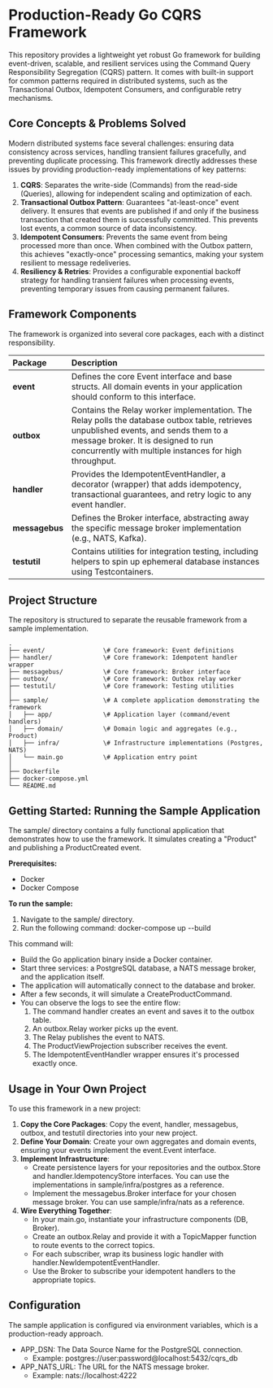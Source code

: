 # **Production-Ready Go CQRS Framework**

This repository provides a lightweight yet robust Go framework for building event-driven, scalable, and resilient services using the Command Query Responsibility Segregation (CQRS) pattern. It comes with built-in support for common patterns required in distributed systems, such as the Transactional Outbox, Idempotent Consumers, and configurable retry mechanisms.

## **Core Concepts & Problems Solved**

Modern distributed systems face several challenges: ensuring data consistency across services, handling transient failures gracefully, and preventing duplicate processing. This framework directly addresses these issues by providing production-ready implementations of key patterns:

1. **CQRS**: Separates the write-side (Commands) from the read-side (Queries), allowing for independent scaling and optimization of each.
2. **Transactional Outbox Pattern**: Guarantees "at-least-once" event delivery. It ensures that events are published if and only if the business transaction that created them is successfully committed. This prevents lost events, a common source of data inconsistency.
3. **Idempotent Consumers**: Prevents the same event from being processed more than once. When combined with the Outbox pattern, this achieves "exactly-once" processing semantics, making your system resilient to message redeliveries.
4. **Resiliency & Retries**: Provides a configurable exponential backoff strategy for handling transient failures when processing events, preventing temporary issues from causing permanent failures.

## **Framework Components**

The framework is organized into several core packages, each with a distinct responsibility.

| Package | Description |
| :---- | :---- |
| **event** | Defines the core Event interface and base structs. All domain events in your application should conform to this interface. |
| **outbox** | Contains the Relay worker implementation. The Relay polls the database outbox table, retrieves unpublished events, and sends them to a message broker. It is designed to run concurrently with multiple instances for high throughput. |
| **handler** | Provides the IdempotentEventHandler, a decorator (wrapper) that adds idempotency, transactional guarantees, and retry logic to any event handler. |
| **messagebus** | Defines the Broker interface, abstracting away the specific message broker implementation (e.g., NATS, Kafka). |
| **testutil** | Contains utilities for integration testing, including helpers to spin up ephemeral database instances using Testcontainers. |

## **Project Structure**

The repository is structured to separate the reusable framework from a sample implementation.
```
.
├── event/                \# Core framework: Event definitions
├── handler/              \# Core framework: Idempotent handler wrapper
├── messagebus/           \# Core framework: Broker interface
├── outbox/               \# Core framework: Outbox relay worker
├── testutil/             \# Core framework: Testing utilities
│
├── sample/               \# A complete application demonstrating the framework
│   ├── app/              \# Application layer (command/event handlers)
│   ├── domain/           \# Domain logic and aggregates (e.g., Product)
│   ├── infra/            \# Infrastructure implementations (Postgres, NATS)
│   └── main.go           \# Application entry point
│
├── Dockerfile
├── docker-compose.yml
└── README.md
```

## **Getting Started: Running the Sample Application**

The sample/ directory contains a fully functional application that demonstrates how to use the framework. It simulates creating a "Product" and publishing a ProductCreated event.

**Prerequisites:**

* Docker
* Docker Compose

**To run the sample:**

1. Navigate to the sample/ directory.
2. Run the following command:
   docker-compose up \--build

This command will:

* Build the Go application binary inside a Docker container.
* Start three services: a PostgreSQL database, a NATS message broker, and the application itself.
* The application will automatically connect to the database and broker.
* After a few seconds, it will simulate a CreateProductCommand.
* You can observe the logs to see the entire flow:
  1. The command handler creates an event and saves it to the outbox table.
  2. An outbox.Relay worker picks up the event.
  3. The Relay publishes the event to NATS.
  4. The ProductViewProjection subscriber receives the event.
  5. The IdempotentEventHandler wrapper ensures it's processed exactly once.

## **Usage in Your Own Project**

To use this framework in a new project:

1. **Copy the Core Packages**: Copy the event, handler, messagebus, outbox, and testutil directories into your new project.
2. **Define Your Domain**: Create your own aggregates and domain events, ensuring your events implement the event.Event interface.
3. **Implement Infrastructure**:
   * Create persistence layers for your repositories and the outbox.Store and handler.IdempotencyStore interfaces. You can use the implementations in sample/infra/postgres as a reference.
   * Implement the messagebus.Broker interface for your chosen message broker. You can use sample/infra/nats as a reference.
4. **Wire Everything Together**:
   * In your main.go, instantiate your infrastructure components (DB, Broker).
   * Create an outbox.Relay and provide it with a TopicMapper function to route events to the correct topics.
   * For each subscriber, wrap its business logic handler with handler.NewIdempotentEventHandler.
   * Use the Broker to subscribe your idempotent handlers to the appropriate topics.

## **Configuration**

The sample application is configured via environment variables, which is a production-ready approach.

* APP\_DSN: The Data Source Name for the PostgreSQL connection.
  * Example: postgres://user:password@localhost:5432/cqrs\_db
* APP\_NATS\_URL: The URL for the NATS message broker.
  * Example: nats://localhost:4222

